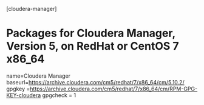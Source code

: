 [cloudera-manager]
# Packages for Cloudera Manager, Version 5, on RedHat or CentOS 7 x86_64
name=Cloudera Manager
baseurl=https://archive.cloudera.com/cm5/redhat/7/x86_64/cm/5.10.2/
gpgkey =https://archive.cloudera.com/cm5/redhat/7/x86_64/cm/RPM-GPG-KEY-cloudera
gpgcheck = 1
